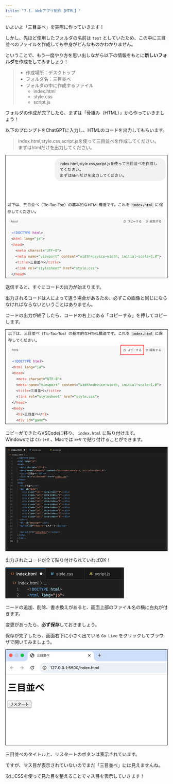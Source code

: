 ```yaml
---
title: "7-1. Webアプリ制作【HTML】"
---
```


いよいよ「三目並べ」を実際に作っていきます！

しかし、先ほど使用したフォルダの名前は `test` としていたため、この中に三目並べのファイルを作成しても中身がどんなものかわかりません。

ということで、もう一度やり方を思い出しながら以下の情報をもとに**新しいフォルダ**を作成をしてみましょう！

> - 作成場所：デスクトップ
> - フォルダ名：三目並べ
> - フォルダの中に作成するファイル
>   - index.html
>   - style.css
>   - script.js

フォルダの作成が完了したら、まずは「骨組み（HTML）」から作っていきましょう！

以下のプロンプトをChatGPTに入力し、HTMLのコードを出力してもらいます。

>index.html,style.css,script.jsを使って三目並べを作成してください。  
まずはhtmlだけを出力してください。

![](/images/nagoya2025/chatgpt-html-sanmoku.png)

送信すると、すぐにコードの出力が始まります。

出力されるコードは人によって違う場合があるため、必ずこの画像と同じにならなければならないということはありません。

コードの出力が終了したら、コードの右上にある「コピーする」を押してコピーします。

![](/images/nagoya2025/chatgpt-html-copy.png)

コピーができたらVSCodeに移り、 `index.html` に貼り付けます。  
Windowsでは `Ctrl+V` 、Macでは `⌘+V` で貼り付けることができます。

![](/images/nagoya2025/vscode-html-sanmoku-1.png)

出力されたコードが全て貼り付けられていればOK！

![](/images/nagoya2025/vscode-save-html.png)

コードの追加、削除、書き換えがあると、画面上部のファイル名の横に白丸が付きます。  

変更があったら、**必ず保存**しておきましょう。

保存が完了したら、画面右下に小さく出ている `Go Live` をクリックしてブラウザで開いてみましょう。

![](/images/nagoya2025/vscode-golive-test-sanmoku-1.png)

三目並べのタイトルと、リスタートのボタンは表示されています。

ですが、マス目が表示されていないのでまだ「三目並べ」には見えませんね。

次にCSSを使って見た目を整えることでマス目を表示していきます！